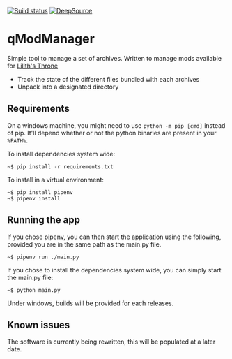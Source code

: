 [![Build status](https://ci.appveyor.com/api/projects/status/hn7a0oa12qhg62ds?svg=true)](https://ci.appveyor.com/project/bicobus/qmodmanager)
[![DeepSource](https://static.deepsource.io/deepsource-badge-light-mini.svg)](https://deepsource.io/gh/bicobus/qModManager/?ref=repository-badge)

# qModManager

Simple tool to manage a set of archives. Written to manage mods available for
[Lilith's Throne](https://github.com/Innoxia/liliths-throne-public)

 * Track the state of the different files bundled with each archives
 * Unpack into a designated directory

## Requirements

On a windows machine, you might need to use `python -m pip [cmd]` instead of
pip. It'll depend whether or not the python binaries are present in your `%PATH%`.

To install dependencies system wide:

```
~$ pip install -r requirements.txt
```

To install in a virtual environment:
```
~$ pip install pipenv
~$ pipenv install
```

## Running the app

If you chose pipenv, you can then start the application using the following,
provided you are in the same path as the main.py file.
```
~$ pipenv run ./main.py
```

If you chose to install the dependencies system wide, you can simply start the main.py file:
```
~$ python main.py
```

Under windows, builds will be provided for each releases.

## Known issues

The software is currently being rewritten, this will be populated at a later date.

